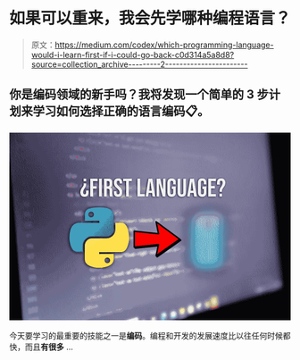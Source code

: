 # 如果可以重来，我会先学哪种编程语言？

> 原文：<https://medium.com/codex/which-programming-language-would-i-learn-first-if-i-could-go-back-c0d314a5a8d8?source=collection_archive---------2----------------------->

## 你是编码领域的新手吗？我将发现一个简单的 3 步计划来学习如何选择正确的语言编码📋。

![](img/1c8fbc6e60d4ee5a0ad663f5a34c43f0.png)

今天要学习的最重要的技能之一是**编码**。编程和开发的发展速度比以往任何时候都快，而且**有很多** …